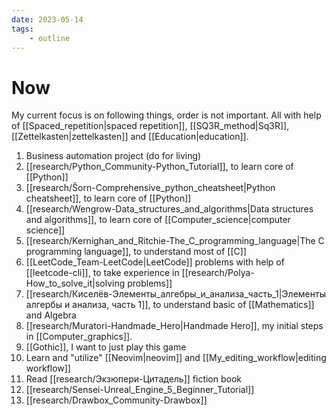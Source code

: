 ```yaml
---
date: 2023-05-14
tags:
    - outline
---
```


# Now

My current focus is on following things, order is not important. All with help
of [[Spaced_repetition|spaced repetition]], [[SQ3R_method|Sq3R]],
[[Zettelkasten|zettelkasten]] and [[Education|education]].

1. Business automation project (do for living)
2. [[research/Python_Community-Python_Tutorial]], to learn core of [[Python]]
3. [[research/Šorn-Comprehensive_python_cheatsheet|Python cheatsheet]], to learn
core of [[Python]]
4. [[research/Wengrow-Data_structures_and_algorithms|Data structures and
algorithms]], to learn core of [[Computer_science|computer science]]
5. [[research/Kernighan_and_Ritchie-The_C_programming_language|The C programming
language]], to understand most of [[C]]
6. [[LeetCode_Team-LeetCode|LeetCode]] problems with help of [[leetcode-cli]], to take
  experience in [[research/Polya-How_to_solve_it|solving problems]]
7. [[research/Киселёв-Элементы_алгебры_и_анализа_часть_1|Элементы алгербы и анализа, часть 1]], to understand basic of [[Mathematics]] and Algebra
8. [[research/Muratori-Handmade_Hero|Handmade Hero]], my initial steps in [[Computer_graphics]].
9. [[Gothic]], I want to just play this game
10. Learn and "utilize" [[Neovim|neovim]] and [[My_editing_workflow|editing workflow]]
11. Read [[research/Экзюпери-Цитадель]] fiction book
12. [[research/Sensei-Unreal_Engine_5_Beginner_Tutorial]]
13. [[research/Drawbox_Community-Drawbox]]
